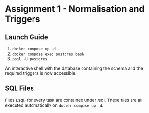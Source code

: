 # Assignment 1 - Normalisation and Triggers

## Launch Guide

1. `docker compose up -d`
2. `docker compose exec postgres bash`
3. `psql -U postgres`

An interactive shell with the database containing the schema and the required triggers is now accessible.

## SQL Files

Files (.sql) for every task are contained under /sql. These files are all executed automatically on `docker compose up -d`.
